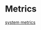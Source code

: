 # Metrics

[system metrics](https://kubernetes.io/docs/concepts/cluster-administration/system-metrics/)
